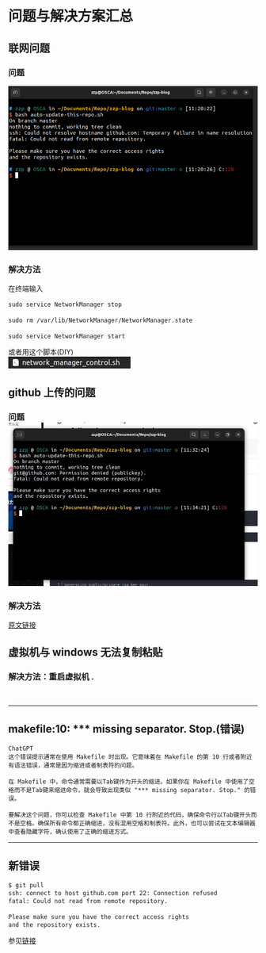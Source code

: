 # 问题与解决方案汇总  
## 联网问题  
### 问题  
![](./3.png)  
	
### 解决方法  
在终端输入  
~~~
sudo service NetworkManager stop  
	
sudo rm /var/lib/NetworkManager/NetworkManager.state  
	
sudo service NetworkManager start  
~~~


或者用这个脚本(DIY)  
![](./5.jpg)
## github 上传的问题  
### 问题  ![](./4.jpg)

### 解决方法  
[原文链接](https://blog.csdn.net/fine_Y/article/details/131828604)  
	
## 虚拟机与 windows 无法复制粘贴  
### 解决方法：重启虚拟机 .  


​	
***
## makefile:10: **\* missing separator.  Stop.(错误)  
~~~
ChatGPT
这个错误提示通常在使用 Makefile 时出现。它意味着在 Makefile 的第 10 行或者附近有语法错误，通常是因为缩进或者制表符的问题。

在 Makefile 中，命令通常需要以Tab键作为开头的缩进。如果你在 Makefile 中使用了空格而不是Tab键来缩进命令，就会导致出现类似 "*** missing separator. Stop." 的错误。

要解决这个问题，你可以检查 Makefile 中第 10 行附近的代码，确保命令行以Tab键开头而不是空格。确保所有命令都正确缩进，没有混用空格和制表符。此外，也可以尝试在文本编辑器中查看隐藏字符，确认使用了正确的缩进方式。
~~~
***
## 新错误
~~~
$ git pull
ssh: connect to host github.com port 22: Connection refused
fatal: Could not read from remote repository.

Please make sure you have the correct access rights
and the repository exists.
~~~
参见[链接](https://zhuanlan.zhihu.com/p/521340971?utm_psn=1732083327291592704)   